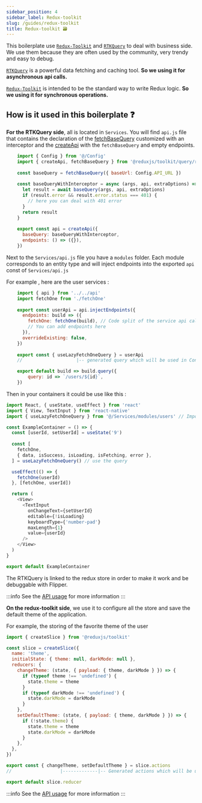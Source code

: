 ```yaml
---
sidebar_position: 4
sidebar_label: Redux-toolkit
slug: /guides/redux-toolkit
title: Redux-toolkit 🗃️
---
```


This boilerplate use [`Redux-Toolkit`](https://redux-toolkit.js.org/introduction/getting-started) 
and [`RTKQuery`](https://redux-toolkit.js.org/rtk-query/overview) 
to deal with business side. 
We use them because they are often used by the community, very trendy and easy to debug.

[`RTKQuery`](https://redux-toolkit.js.org/rtk-query/overview) is a powerful data fetching and caching tool.
**So we using it for asynchronous api calls.** 

[`Redux-Toolkit`](https://redux-toolkit.js.org/introduction/getting-started) is intended to be the standard way to write Redux logic.
**So we using it for synchronous operations.**

## How is it used in this boilerplate ❓

**For the RTKQuery side**, all is located in `Services`. 
You will find `api.js` file that contains the declaration of the 
[fetchBaseQuery](https://redux-toolkit.js.org/rtk-query/api/fetchBaseQuery)
customized with an interceptor
and the [createApi](https://redux-toolkit.js.org/rtk-query/api/createApi)
with the `fetchBaseQuery` and empty endpoints.

```javascript title="src/Service/api.js"
    import { Config } from '@/Config'
    import { createApi, fetchBaseQuery } from '@reduxjs/toolkit/query/react'
    
    const baseQuery = fetchBaseQuery({ baseUrl: Config.API_URL })
    
    const baseQueryWithInterceptor = async (args, api, extraOptions) => {
      let result = await baseQuery(args, api, extraOptions)
      if (result.error && result.error.status === 401) {
        // here you can deal with 401 error
      }
      return result
    }
    
    export const api = createApi({
      baseQuery: baseQueryWithInterceptor,
      endpoints: () => ({}),
    })
```

Next to the `Services/api.js` file you have a `modules` folder. Each module 
corresponds to an entity type and will inject endpoints 
into the exported `api` const of `Services/api.js`

For example , here are the user services : 
```javascript title="src/Service/modules/users/index.js"
    import { api } from '../../api'
    import fetchOne from './fetchOne'
    
    export const userApi = api.injectEndpoints({
      endpoints: build => ({
        fetchOne: fetchOne(build), // Code split of the service api call
        // You can add endpoints here
      }),
      overrideExisting: false,
    })
    
    export const { useLazyFetchOneQuery } = userApi
    //                    |-- generated query which will be used in Containers
```
```javascript title="src/Service/modules/users/fetchOne.js"
    export default build => build.query({
        query: id => `/users/${id}`,
    })
```

Then in your containers it could be use like this :

```javascript
import React, { useState, useEffect } from 'react'
import { View, TextInput } from 'react-native'
import { useLazyFetchOneQuery } from '@/Services/modules/users' // Import the query

const ExampleContainer = () => {
  const [userId, setUserId] = useState('9')
  
  const [
    fetchOne,
    { data, isSuccess, isLoading, isFetching, error },
  ] = useLazyFetchOneQuery() // use the query

  useEffect(() => {
    fetchOne(userId)
  }, [fetchOne, userId])

  return (
    <View>
      <TextInput
        onChangeText={setUserId}
        editable={!isLoading}
        keyboardType={'number-pad'}
        maxLength={1}
        value={userId}
      />
    </View>
  )
}

export default ExampleContainer
```

The RTKQuery is linked to the redux store in order to make it work and be debuggable with Flipper.

:::info
See the [API usage](https://redux-toolkit.js.org/rtk-query/overview) for more information
:::


**On the redux-toolkit side**, we use it to configure all the store and save the default theme of the application.

For example, the storing of the favorite theme of the user
```javascript
import { createSlice } from '@reduxjs/toolkit'

const slice = createSlice({
  name: 'theme',
  initialState: { theme: null, darkMode: null },
  reducers: {
    changeTheme: (state, { payload: { theme, darkMode } }) => {
      if (typeof theme !== 'undefined') {
        state.theme = theme
      }
      if (typeof darkMode !== 'undefined') {
        state.darkMode = darkMode
      }
    },
    setDefaultTheme: (state, { payload: { theme, darkMode } }) => {
      if (!state.theme) {
        state.theme = theme
        state.darkMode = darkMode
      }
    },
  },
})

export const { changeTheme, setDefaultTheme } = slice.actions
//                  |-------------|-- Generated actions which will be used in Containers

export default slice.reducer
```

:::info
See the [API usage](https://redux-toolkit.js.org/usage/usage-guide) for more information
:::
